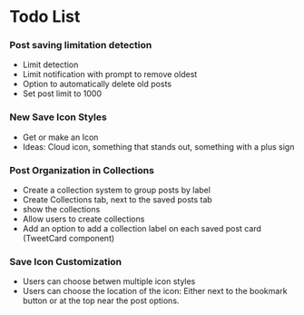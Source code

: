 # Todo List

### Post saving limitation detection
- Limit detection
- Limit notification with prompt to remove oldest 
- Option to automatically delete old posts
- Set post limit to 1000

### New Save Icon Styles
- Get or make an Icon 
- Ideas: Cloud icon, something that stands out, something with a plus sign

### Post Organization in Collections
- Create a collection system to group posts by label
- Create Collections tab, next to the saved posts tab
- show the collections
- Allow users to create collections
- Add an option to add a collection label on each saved post card (TweetCard component)

### Save Icon Customization
- Users can choose betwen multiple icon styles
- Users can choose the location of the icon: Either next to the bookmark button or at the top near the post options.